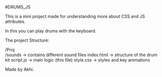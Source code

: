 #DRUMS_JS

This is a mini project made for understanding more about CSS and JS attributes.

In this you can play drums with the keyboard. 

The project Structure:

/Proj <br>
   /sounds     -> contains different sound files
   index.html  -> structure of the drum kit
   script.js   -> main logic (this file)
   style.css   -> styles and key animations

Made by Akhi.
